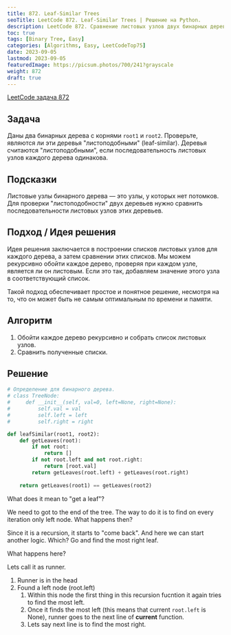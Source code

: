 ```yaml
---
title: 872. Leaf-Similar Trees
seoTitle: LeetCode 872. Leaf-Similar Trees | Решение на Python.
description: LeetCode 872. Сравнение листовых узлов двух бинарных деревьев. Разбор задачи.
toc: true
tags: [Binary Tree, Easy]
categories: [Algorithms, Easy, LeetCodeTop75]
date: 2023-09-05
lastmod: 2023-09-05
featuredImage: https://picsum.photos/700/241?grayscale
weight: 872
draft: true
---
```


[LeetCode задача 872](<https://leetcode.com/problems/leaf-similar-trees/>)

## Задача

Даны два бинарных дерева с корнями `root1` и `root2`. Проверьте, являются ли эти деревья "листоподобными" (leaf-similar). Деревья считаются "листоподобными", если последовательность листовых узлов каждого дерева одинакова.

## Подсказки

Листовые узлы бинарного дерева — это узлы, у которых нет потомков. Для проверки "листоподобности" двух деревьев нужно сравнить последовательности листовых узлов этих деревьев.

## Подход / Идея решения

Идея решения заключается в построении списков листовых узлов для каждого дерева, а затем сравнении этих списков. Мы можем рекурсивно обойти каждое дерево, проверяя при каждом узле, является ли он листовым. Если это так, добавляем значение этого узла в соответствующий список.

Такой подход обеспечивает простое и понятное решение, несмотря на то, что он может быть не самым оптимальным по времени и памяти.

## Алгоритм

1. Обойти каждое дерево рекурсивно и собрать список листовых узлов.
2. Сравнить полученные списки.

## Решение

```python
# Определение для бинарного дерева.
# class TreeNode:
#     def __init__(self, val=0, left=None, right=None):
#         self.val = val
#         self.left = left
#         self.right = right

def leafSimilar(root1, root2):
    def getLeaves(root):
        if not root:
            return []
        if not root.left and not root.right:
            return [root.val]
        return getLeaves(root.left) + getLeaves(root.right)
        
    return getLeaves(root1) == getLeaves(root2)
```

What does it mean to "get a leaf"?

We need to got to the end of the tree. The way to do it is to find on every iteration only left node. What happens then?

Since it is a recursion, it starts to "come back". And here we can start another logic. Which? Go and find the most right leaf.

What happens here?

Lets call it as runner.
1. Runner is in the head
2. Found a left node (root.left)
    1. Within this node the first thing in this recursion fucntion it again tries to find the most left.
    2. Once it finds the most left (this means that current `root.left` is None), runner goes to the next line of **current** function.
    3. Lets say next line is to find the most right. 